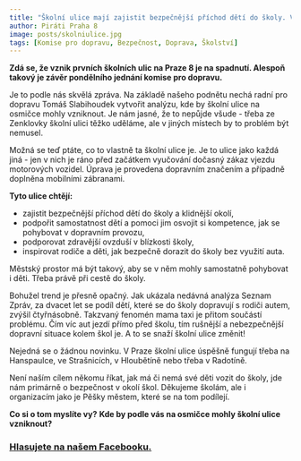 ```yaml
---
title: "Školní ulice mají zajistit bezpečnější příchod dětí do školy. Vzniknou i na Praze 8?"
author: Piráti Praha 8
image: posts/skolniulice.jpg
tags: [Komise pro dopravu, Bezpečnost, Doprava, Školství]
---
```


**Zdá se, že vznik prvních školních ulic na Praze 8 je na spadnutí. Alespoň takový je závěr pondělního jednání komise pro dopravu.**

Je to podle nás skvělá zpráva. Na základě našeho podnětu nechá radní pro dopravu Tomáš Slabihoudek vytvořit analýzu, kde by školní ulice na osmičce mohly vzniknout. Je nám jasné, že to nepůjde všude - třeba ze Zenklovky školní ulici těžko uděláme, ale v jiných místech by to problém být nemusel. 

Možná se teď ptáte, co to vlastně ta školní ulice je. Je to ulice jako každá jiná - jen v nich je ráno před začátkem vyučování dočasný zákaz vjezdu motorových vozidel. Úprava je provedena dopravním značením a případně doplněna mobilními zábranami.

**Tyto ulice chtějí:** 
- zajistit bezpečnější příchod dětí do školy a klidnější okolí,
- podpořit samostatnost dětí a pomoci jim osvojit si kompetence, jak se pohybovat v dopravním provozu,
- podporovat zdravější ovzduší v blízkosti školy,
- inspirovat rodiče a děti, jak bezpečně dorazit do školy bez využití auta.

Městský prostor má být takový, aby se v něm mohly samostatně pohybovat i děti. Třeba právě při cestě do školy. 

Bohužel trend je přesně opačný. Jak ukázala nedávná analýza Seznam Zpráv, za dvacet let se podíl dětí, které se do školy dopravují s rodiči autem, zvýšil čtyřnásobně. Takzvaný fenomén mama taxi je přitom součástí problému. Čím víc aut jezdí přímo před školu, tím rušnější a nebezpečnější dopravní situace kolem škol je. A to se snaží školní ulice změnit!

Nejedná se o žádnou novinku. V Praze školní ulice úspěšně fungují třeba na Hanspaulce, ve Strašnicích, v Hloubětíně nebo třeba v Radotíně. 

Není naším cílem někomu říkat, jak má či nemá své děti vozit do školy, jde nám primárně o bezpečnost v okolí škol. Děkujeme školám, ale i organizacím jako je Pěšky městem, které se na tom podílejí.

**Co si o tom myslíte vy?** 
**Kde by podle vás na osmičce mohly školní ulice vzniknout?**

### [Hlasujete na našem Facebooku.](https://www.facebook.com/piratipraha8/posts/pfbid0z4dCD3F4KaRcG2TCjSgY7kKxc9xKkHAHKgjNeRV2MKcYUFxKArNb5qqCSNKqGGE8l?__cft__[0]=AZXWVBCB1hghutk1cN4WsScZwjdX1Gp8rZUWW4wXgljfUdR_qA4yWRLCYXlGjV9aa5zTD6ZksZhozMJxI486GoaiZnTIof2M2cjkNO4RF20lVt8xBnPv-xfqND_Ccb771URfy7AGY1P5fF254uEEh3WM&__tn__=%2CO%2CP-R)

